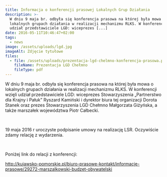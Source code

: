 ```yaml
---
title: Informacja o konferencji prasowej Lokalnych Grup Działania
description: >-
  W dniu 9 maja br. odbyła się konferencja prasowa na której była mowa o
  lokalnych grupach działania w realizacji mechanizmu RLKS. W konferencji wzięli
  udział przedstawiciele LGD: wiceprezes [...]
date: 2016-05-11T10:46:47+02:00
tags:
  - news
image: /assets/uploads/lgd.jpg
imageAlt: Zdjęcie tytułowe
files:
  - file: /assets/uploads/prezentacja-lgd-chelmno-konferencja-prasowa.pdf
    fileName: Prezentacja LGD Chełmno
    fileType: pdf
---
```

W dniu 9 maja br. odbyła się konferencja prasowa na której była mowa o lokalnych grupach działania w realizacji mechanizmu RLKS. W konferencji wzięli udział przedstawiciele LGD: wiceprezes Stowarzyszenia „Partnerstwo dla Krajny i Pałuk” Ryszard Kamiński i dyrektor biura tej organizacji Dorota Stanek oraz prezes Stowarzyszenia LGD Chełmno Małgorzata Giżyńska, a także marszałek województwa Piotr Całbecki.

<br>

19 maja 2016 r uroczyste podpisanie umowy na realizację LSR. Oczywiście zdamy relację z wydarzenia.

<br>

Poniżej link do relacji z konferencji:

<http://kujawsko-pomorskie.pl/biuro-prasowe-kontakt/informacje-prasowe/29272-marszalkowski-budzet-obywatelski>
